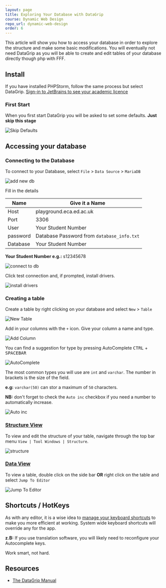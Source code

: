 ```yaml
---
layout: page
title: Exploring Your Database with DataGrip
course: Dynamic Web Design
repo_url: dynamic-web-design
order: 6
---
```


This article will show you how to access your database in order to explore the structure and make some basic modifications. You will eventually not need DataGrip as you will be able to create and edit tables of your database directly though php with FFF.

## Install

If you have installed PHPStorm, follow the same process but select DataGrip. [Sign-in to JetBrains to see your academic licence](https://account.jetbrains.com/login)

### First Start

When you first start DataGrip you will be asked to set some defaults. **Just skip this stage**

![Skip Defaults](img/skipdefaults.jpg)

## Accessing your database

### Connecting to the Database

To connect to your Database, select `File` > `Data Source` > `MariaDB`

![add new db](img/add_db.jpg)

Fill in the details

| Name     | Give it a Name                             |
| -------- | ------------------------------------------ |
| Host     | playground.eca.ed.ac.uk                    |
| Port     | 3306                                       |
| User     | Your Student Number                        |
| password | Database Password from `database_info.txt` |
| Database | Your Student Number                        |

**Your Student Number e.g.:** s12345678

![connect to db](img/DBdetails.jpg)

Click test connection and, if prompted, install drivers.

![install drivers](img/DownloadDrivers.jpg)

### Creating a table

Create a table by right clicking on your database and select `New` > `Table`

![New Table](img/NewTable.jpg)

Add in your columns with the `+` icon. Give your column a name and type.

![Add Column](img/fields.jpg)

You can find a suggestion for type by pressing AutoComplete <kbd>CTRL</kbd> + <kbd>SPACEBAR</kbd>

![AutoComplete](img/autocomplete.jpg)

The most common types you will use are `int` and `varchar`. The number in brackets is the size of the field.

**e.g:** `varchar(50)` can stor a maximum of `50` characters.

**NB:** don't forget to check the `Auto inc` checkbox if you need a number to automatically increase.

![Auto inc](img/auto_inc.jpg)

### [Structure View](https://www.jetbrains.com/help/datagrip/structure-tool-window-file-structure-popup.html)

To view and edit the structure of your table, navigate through the top bar menu `View | Tool Windows | Structure`.

![structure](img/structure.jpg)

### [Data View](https://www.jetbrains.com/help/datagrip/settings-tools-database-data-views.html)

To view a table, double click on the side bar **OR** right click on the table and select `Jump To Editor`

![Jump To Editor](img/EditTable.jpg)

## Shortcuts / HotKeys

As with any editor, it is a wise idea to [manage your keyboard shortcuts](https://www.jetbrains.com/help/datagrip/configuring-keyboard-and-mouse-shortcuts.html) to make you more efficient at working. System wide keyboard shortcuts will override any for the app.

**z.B:** If you use translation software, you will likely need to reconfigure your Autocomplete keys.

Work smart, not hard.

## Resources

- [The DataGrip Manual](https://www.jetbrains.com/help/datagrip/)
